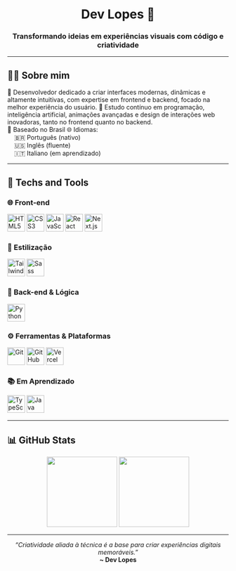 <h1 align="center">Dev Lopes 🚀</h1>
<h3 align="center">Transformando ideias em experiências visuais com código e criatividade</h3>

---

## 👨‍💻 Sobre mim

🎯 Desenvolvedor dedicado a criar interfaces modernas, dinâmicas e altamente intuitivas, com expertise em frontend e backend, focado na melhor experiência do usuário.
🧠 Estudo contínuo em programação, inteligência artificial, animações avançadas e design de interações web inovadoras, tanto no frontend quanto no backend.  
📍 Baseado no Brasil
🌐 Idiomas:  
&nbsp;&nbsp;&nbsp;&nbsp;🇧🇷 Português (nativo)  
&nbsp;&nbsp;&nbsp;&nbsp;🇺🇸 Inglês (fluente)  
&nbsp;&nbsp;&nbsp;&nbsp;🇮🇹 Italiano (em aprendizado)

---

## 🚀 Techs and Tools

### 🌐 Front-end
<div align="left">
  <img src="https://cdn.jsdelivr.net/gh/devicons/devicon/icons/html5/html5-original.svg" height="40" alt="HTML5" />
  <img src="https://cdn.jsdelivr.net/gh/devicons/devicon/icons/css3/css3-original.svg" height="40" alt="CSS3" />
  <img src="https://cdn.jsdelivr.net/gh/devicons/devicon/icons/javascript/javascript-original.svg" height="40" alt="JavaScript" />
  <img src="https://cdn.jsdelivr.net/gh/devicons/devicon/icons/react/react-original.svg" height="40" alt="React" />
  <img src="https://cdn.jsdelivr.net/gh/devicons/devicon/icons/nextjs/nextjs-original.svg" height="40" alt="Next.js" />
</div>

### 🎨 Estilização
<div align="left">
  <img src="https://cdn.jsdelivr.net/gh/devicons/devicon/icons/tailwindcss/tailwindcss-plain.svg" height="40" alt="TailwindCSS" />
  <img src="https://cdn.jsdelivr.net/gh/devicons/devicon/icons/sass/sass-original.svg" height="40" alt="Sass" />
</div>

### 🧠 Back-end & Lógica
<div align="left">
  <img src="https://cdn.jsdelivr.net/gh/devicons/devicon/icons/python/python-original.svg" height="40" alt="Python" />
</div>

### ⚙️ Ferramentas & Plataformas
<div align="left">
  <img src="https://cdn.jsdelivr.net/gh/devicons/devicon/icons/git/git-original.svg" height="40" alt="Git" />
  <img src="https://cdn.jsdelivr.net/gh/devicons/devicon/icons/github/github-original.svg" height="40" alt="GitHub" />
  <img src="https://cdn.jsdelivr.net/gh/devicons/devicon/icons/vercel/vercel-original.svg" height="40" alt="Vercel" />
</div>

### 📚 Em Aprendizado
<div align="left">
  <img src="https://cdn.jsdelivr.net/gh/devicons/devicon/icons/typescript/typescript-original.svg" height="40" alt="TypeScript" />
  <img src="https://cdn.jsdelivr.net/gh/devicons/devicon/icons/java/java-original.svg" height="40" alt="Java" />
</div>

---

## 📊 GitHub Stats

<div align="center">
  <img height="160em" src="https://github-readme-stats.vercel.app/api?username=franciscolopesdev&show_icons=true&theme=radical" />
  <img height="160em" src="https://github-readme-stats.vercel.app/api/top-langs/?username=franciscolopesdev&layout=compact&theme=radical" />
</div>

---


<p align="center">
  <i>“Criatividade aliada à técnica é a base para criar experiências digitais memoráveis.”</i><br/>
  <b>~ Dev Lopes</b>
</p>
